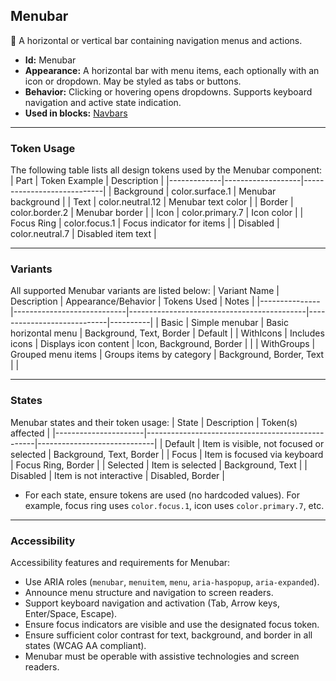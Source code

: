 ## Menubar
🍔 A horizontal or vertical bar containing navigation menus and actions.
- **Id:** Menubar
- **Appearance:** A horizontal bar with menu items, each optionally with an icon or dropdown. May be styled as tabs or buttons.
- **Behavior:** Clicking or hovering opens dropdowns. Supports keyboard navigation and active state indication.
- **Used in blocks:** [Navbars](../blocks/Navbars.md)

---

### Token Usage
The following table lists all design tokens used by the Menubar component:
| Part        | Token Example      | Description                |
|-------------|-------------------|----------------------------|
| Background  | color.surface.1   | Menubar background         |
| Text        | color.neutral.12  | Menubar text color         |
| Border      | color.border.2    | Menubar border             |
| Icon        | color.primary.7   | Icon color                 |
| Focus Ring  | color.focus.1     | Focus indicator for items  |
| Disabled    | color.neutral.7   | Disabled item text         |

---

### Variants
All supported Menubar variants are listed below:
| Variant Name   | Description                | Appearance/Behavior                        | Tokens Used                | Notes    |
|---------------|----------------------------|--------------------------------------------|----------------------------|----------|
| Basic         | Simple menubar             | Basic horizontal menu                      | Background, Text, Border   | Default  |
| WithIcons     | Includes icons             | Displays icon content                      | Icon, Background, Border   |          |
| WithGroups    | Grouped menu items         | Groups items by category                   | Background, Border, Text   |          |

---

### States
Menubar states and their token usage:
| State                | Description                                      | Token(s) affected           |
|----------------------|--------------------------------------------------|-----------------------------|
| Default              | Item is visible, not focused or selected         | Background, Text, Border    |
| Focus                | Item is focused via keyboard                     | Focus Ring, Border          |
| Selected             | Item is selected                                 | Background, Text            |
| Disabled             | Item is not interactive                          | Disabled, Border            |

- For each state, ensure tokens are used (no hardcoded values). For example, focus ring uses `color.focus.1`, icon uses `color.primary.7`, etc.

---

### Accessibility
Accessibility features and requirements for Menubar:
- Use ARIA roles (`menubar`, `menuitem`, `menu`, `aria-haspopup`, `aria-expanded`).
- Announce menu structure and navigation to screen readers.
- Support keyboard navigation and activation (Tab, Arrow keys, Enter/Space, Escape).
- Ensure focus indicators are visible and use the designated focus token.
- Ensure sufficient color contrast for text, background, and border in all states (WCAG AA compliant).
- Menubar must be operable with assistive technologies and screen readers.
